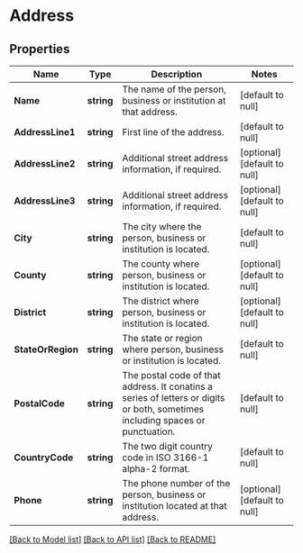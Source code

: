 # Address

## Properties
Name | Type | Description | Notes
------------ | ------------- | ------------- | -------------
**Name** | **string** | The name of the person, business or institution at that address. | [default to null]
**AddressLine1** | **string** | First line of the address. | [default to null]
**AddressLine2** | **string** | Additional street address information, if required. | [optional] [default to null]
**AddressLine3** | **string** | Additional street address information, if required. | [optional] [default to null]
**City** | **string** | The city where the person, business or institution is located. | [default to null]
**County** | **string** | The county where person, business or institution is located. | [optional] [default to null]
**District** | **string** | The district where person, business or institution is located. | [optional] [default to null]
**StateOrRegion** | **string** | The state or region where person, business or institution is located. | [default to null]
**PostalCode** | **string** | The postal code of that address. It conatins a series of letters or digits or both, sometimes including spaces or punctuation. | [default to null]
**CountryCode** | **string** | The two digit country code in ISO 3166-1 alpha-2 format. | [default to null]
**Phone** | **string** | The phone number of the person, business or institution located at that address. | [optional] [default to null]

[[Back to Model list]](../README.md#documentation-for-models) [[Back to API list]](../README.md#documentation-for-api-endpoints) [[Back to README]](../README.md)

